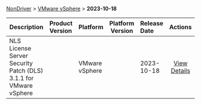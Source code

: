 
[NonDriver](/README.md)  >  [VMware vSphere](/index/NonDriver/VMware_vSphere.md)  >  **2023-10-18**



| Description            | Product Version    | Platform                | Platform Version           | Release Date           |             Actions              |
| ---------------------- | :----------------- | :---------------------- | -------------------------- | :--------------------- | :------------------------------: |
| NLS License Server Security Patch (DLS) 3.1.1 for VMware vSphere |  | VMware vSphere |  | 2023-10-18 | [View Details](/details/864849_NLS_License_Server_Security_Patch_(DLS)_3.1.1_for_VMware_vSphere.md) |
